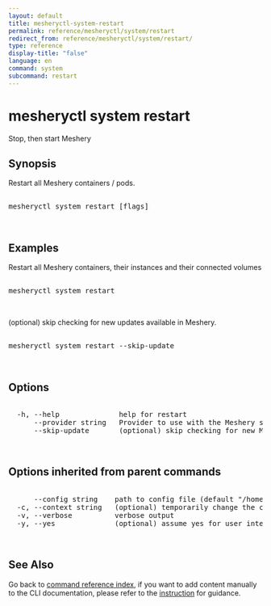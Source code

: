 ```yaml
---
layout: default
title: mesheryctl-system-restart
permalink: reference/mesheryctl/system/restart
redirect_from: reference/mesheryctl/system/restart/
type: reference
display-title: "false"
language: en
command: system
subcommand: restart
---
```


# mesheryctl system restart

Stop, then start Meshery

## Synopsis

Restart all Meshery containers / pods.

<pre class='codeblock-pre'>
<div class='codeblock'>
mesheryctl system restart [flags]

</div>
</pre>

## Examples

Restart all Meshery containers, their instances and their connected volumes

<pre class='codeblock-pre'>
<div class='codeblock'>
mesheryctl system restart

</div>
</pre>

(optional) skip checking for new updates available in Meshery.

<pre class='codeblock-pre'>
<div class='codeblock'>
mesheryctl system restart --skip-update

</div>
</pre>

## Options

<pre class='codeblock-pre'>
<div class='codeblock'>
  -h, --help              help for restart
      --provider string   Provider to use with the Meshery server
      --skip-update       (optional) skip checking for new Meshery's container images.

</div>
</pre>

## Options inherited from parent commands

<pre class='codeblock-pre'>
<div class='codeblock'>
      --config string    path to config file (default "/home/runner/.meshery/config.yaml")
  -c, --context string   (optional) temporarily change the current context.
  -v, --verbose          verbose output
  -y, --yes              (optional) assume yes for user interactive prompts.

</div>
</pre>

## See Also

Go back to [command reference index](/reference/mesheryctl/), if you want to add content manually to the CLI documentation, please refer to the [instruction](/project/contributing/contributing-cli#preserving-manually-added-documentation) for guidance.
